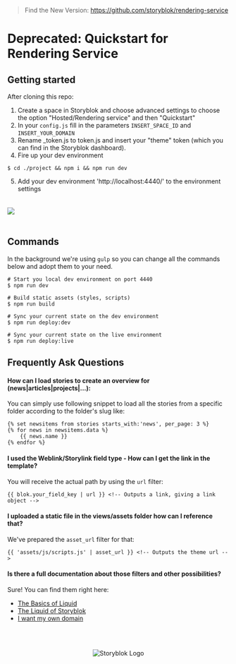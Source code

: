 
> Find the New Version: https://github.com/storyblok/rendering-service


# Deprecated: Quickstart for Rendering Service

## Getting started

After cloning this repo:

1. Create a space in Storyblok and choose advanced settings to choose the option "Hosted/Rendering service" and then "Quickstart"
2. In your `config.js` fill in the parameters `INSERT_SPACE_ID` and `INSERT_YOUR_DOMAIN` 
3. Rename _token.js to token.js and insert your "theme" token (which you can find in the Storyblok dashboard).
4. Fire up your dev environment
```
$ cd ./project && npm i && npm run dev
```
5. Add your dev environment 'http://localhost:4440/' to the environment settings

<img style="margin: 20px 0;" src="https://a.storyblok.com/f/42225/2292x1278/a193038be7/quickstart.jpg" />

## Commands

In the background we're using `gulp` so you can change all the commands below and adopt them to your need.
```
# Start you local dev environment on port 4440
$ npm run dev

# Build static assets (styles, scripts)
$ npm run build

# Sync your current state on the dev environment
$ npm run deploy:dev

# Sync your current state on the live environment
$ npm run deploy:live
```

## Frequently Ask Questions

#### How can I load stories to create an overview for (news|articles|projects|...):

You can simply use following snippet to load all the stories from a specific folder according to the folder's slug like:

```
{% set newsitems from stories starts_with:'news', per_page: 3 %}
{% for news in newsitems.data %}
    {{ news.name }}
{% endfor %}
```

#### I used the Weblink/Storylink field type - How can I get the link in the template?
You will receive the actual path by using the `url` filter:

```
{{ blok.your_field_key | url }} <!-- Outputs a link, giving a link object -->
```

#### I uploaded a static file in the views/assets folder how can I reference that?
We've prepared the `asset_url` filter for that:

```
{{ 'assets/js/scripts.js' | asset_url }} <!-- Outputs the theme url -->
```

#### Is there a full documentation about those filters and other possibilities?

Sure! You can find them right here:

- [The Basics of Liquid](https://www.storyblok.com/docs/Rendering-Service/the-basics-of-liquid)
- [The Liquid of Storyblok](https://www.storyblok.com/docs/Rendering-Service/Theme-Documentation)
- [I want my own domain](https://www.storyblok.com/docs/Rendering-Service/Introduction)

<br>
<br>
<p align="center">
<img src="https://a.storyblok.com/f/39898/1c9c224705/storyblok_black.svg" alt="Storyblok Logo">
</p>
